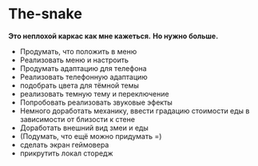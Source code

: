 # The-snake

__Это неплохой каркас как мне кажеться.__
__Но нужно больше.__


* Продумать, что положить в меню
* Реализовать меню и настроить
* Продумать адаптацию для телефона
* Реализовать телефонную адаптацию
* подобрать цвета для тёмной темы
* реализовать темную тему и переключение
* Попробовать реализовать звуковые эфекты
* Немного доработать механику, ввести градацию стоимости еды в зависимости от близости к стене
* Доработать внешний вид змеи и еды
* (Подумать, что ещё можно придумать =)
* сделать экран геймовера
* прикрутить локал сторедж